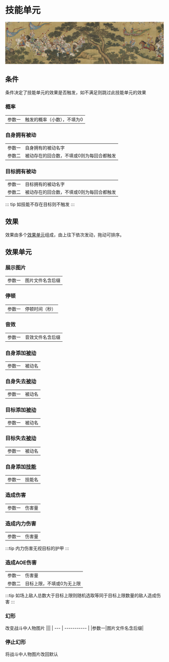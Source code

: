 # 技能单元
![技能单元](../../assets/t.jpg)

## 条件
条件决定了技能单元的效果是否触发，如不满足则跳过此技能单元的效果

### 概率
|||
| --- | ----------- |
|参数一|触发的概率（小数），不填为0|

### 自身拥有被动
|||
| --- | ----------- |
|参数一|自身拥有的被动名字|
|参数二|被动存在的回合数，不填或0则为每回合都触发|

### 目标拥有被动
|||
| --- | ----------- |
|参数一|目标拥有的被动名字|
|参数二|被动存在的回合数，不填或0则为每回合都触发|

::: tip
如技能不存在目标则不触发
:::

## 效果
效果由多个[效果单元](#效果单元)组成，由上往下依次发动，拖动可排序。

## 效果单元
### 展示图片
|||
| --- | ----------- |
|参数一|图片文件名含后缀|

### 停顿
|||
| --- | ----------- |
|参数一|停顿时间（秒）|

### 音效
|||
| --- | ----------- |
|参数一|音效文件名含后缀|


### 自身添加[被动](./passive.html)
|||
| --- | ----------- |
|参数一|被动名|

### 自身失去[被动](./passive.html)
|||
| --- | ----------- |
|参数一|被动名|

### 目标添加[被动](./passive.html)
|||
| --- | ----------- |
|参数一|被动名|

### 目标失去[被动](./passive.html)
|||
| --- | ----------- |
|参数一|被动名|

### 自身添加[技能](./spell.html)
|||
| --- | ----------- |
|参数一|技能名|

### 造成伤害
|||
| --- | ----------- |
|参数一|伤害量|

### 造成内力伤害
|||
| --- | ----------- |
|参数一|伤害量|
:::tip
内力伤害无视目标的护甲
:::

### 造成AOE伤害
|||
| --- | ----------- |
|参数一|伤害量|
|参数二|目标上限，不填或0为无上限|
:::tip
如场上敌人总数大于目标上限则随机选取等同于目标上限数量的敌人造成伤害
:::

### 幻形
改变战斗中人物图片
|||
| --- | ----------- |
|参数一|图片文件名含后缀|

### 停止幻形
将战斗中人物图片改回默认
